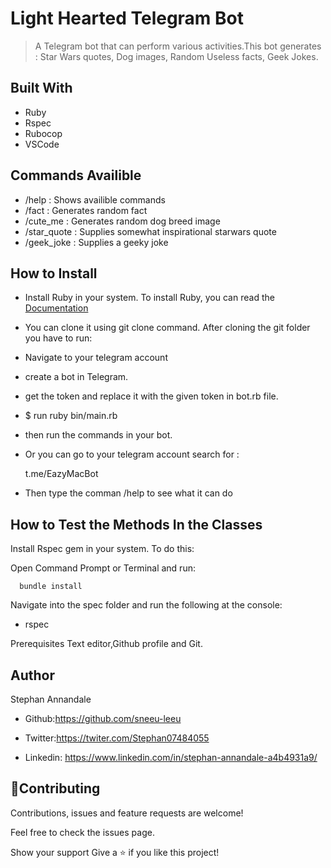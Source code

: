 # Light Hearted Telegram Bot 
> A Telegram bot that can perform various activities.This bot generates : Star Wars quotes, Dog images, Random Useless facts, Geek Jokes.


## Built With

- Ruby
- Rspec
- Rubocop
- VSCode

## Commands Availible

- /help : Shows availible commands
- /fact : Generates random fact
- /cute_me : Generates random dog breed image
- /star_quote : Supplies somewhat inspirational starwars quote
- /geek_joke : Supplies a geeky joke

## How to Install

- Install Ruby in your system. To install Ruby, you can read the [Documentation](https://www.ruby-lang.org/en/documentation/installation/)
- You can clone it using git clone command.
After cloning the git folder you have to run:

- Navigate to your telegram account

- create a bot in Telegram.

- get the token and replace it with the given token in bot.rb file.

-  $ run ruby bin/main.rb

- then run the commands in your bot.

- Or you can go to your telegram account search for :
  
  t.me/EazyMacBot

- Then type the comman /help to see what it can do


## How to Test the Methods In the Classes


 Install Rspec gem in your system. To do this:

 Open Command Prompt or Terminal and run:

  ```console
    bundle install
  ```

 Navigate into the spec folder and run the following at the console:

  - rspec

   Prerequisites
   Text editor,Github profile and Git.

   ## Author

   Stephan Annandale

   - Github:https://github.com/sneeu-leeu

   - Twitter:https://twiter.com/Stephan07484055

   - Linkedin: https://www.linkedin.com/in/stephan-annandale-a4b4931a9/


   ## 🤝Contributing 

   Contributions, issues and feature requests are welcome!

   Feel free to check the issues page.

   Show your support
   Give a ⭐️ if you like this project!
